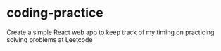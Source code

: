 # coding-practice
Create a simple React web app to keep track of my timing on practicing solving problems at Leetcode
